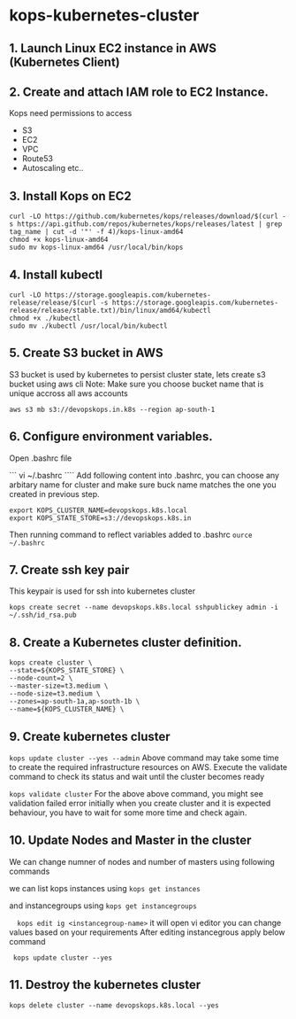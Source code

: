 # kops-kubernetes-cluster
## 1. Launch Linux EC2 instance in AWS (Kubernetes Client)
## 2. Create and attach IAM role to EC2 Instance.
Kops need permissions to access
-	S3
-	EC2
-	VPC
-	Route53
-	Autoscaling
	etc..
## 3. Install Kops on EC2
```
curl -LO https://github.com/kubernetes/kops/releases/download/$(curl -s https://api.github.com/repos/kubernetes/kops/releases/latest | grep tag_name | cut -d '"' -f 4)/kops-linux-amd64
chmod +x kops-linux-amd64
sudo mv kops-linux-amd64 /usr/local/bin/kops
```
## 4. Install kubectl
```
curl -LO https://storage.googleapis.com/kubernetes-release/release/$(curl -s https://storage.googleapis.com/kubernetes-release/release/stable.txt)/bin/linux/amd64/kubectl
chmod +x ./kubectl
sudo mv ./kubectl /usr/local/bin/kubectl
```

## 5. Create S3 bucket in AWS
S3 bucket is used by kubernetes to persist cluster state, lets create s3 bucket using aws cli Note: Make sure you choose bucket name that is unique accross all aws accounts

``` aws s3 mb s3://devopskops.in.k8s --region ap-south-1 ```

## 6. Configure environment variables.
Open .bashrc file

```	vi ~/.bashrc  ````
Add following content into .bashrc, you can choose any arbitary name for cluster and make sure buck name matches the one you created in previous step.
```
export KOPS_CLUSTER_NAME=devopskops.k8s.local
export KOPS_STATE_STORE=s3://devopskops.k8s.in
```
Then running command to reflect variables added to .bashrc
``` ource ~/.bashrc  ```
	
## 7. Create ssh key pair
This keypair is used for ssh into kubernetes cluster

``` ssh-keygen 
kops create secret --name devopskops.k8s.local sshpublickey admin -i ~/.ssh/id_rsa.pub
```

## 8. Create a Kubernetes cluster definition.
```
kops create cluster \
--state=${KOPS_STATE_STORE} \
--node-count=2 \
--master-size=t3.medium \
--node-size=t3.medium \
--zones=ap-south-1a,ap-south-1b \
--name=${KOPS_CLUSTER_NAME} \
```

## 9. Create kubernetes cluster
``` kops update cluster --yes --admin ```
Above command may take some time to create the required infrastructure resources on AWS. Execute the validate command to check its status and wait until the cluster becomes ready

``` kops validate cluster ```
For the above above command, you might see validation failed error initially when you create cluster and it is expected behaviour, you have to wait for some more time and check again.

## 10. Update Nodes and Master in the cluster
We can change numner of nodes and number of masters using following commands

we can list kops instances using
``` kops get instances ```

and instancegroups using
``` kops get instancegroups ```

```   kops edit ig <instancegroup-name> ```  it will open vi editor you can change values based on your requirements
After editing instancegrous apply below command
	
 ```  kops update cluster --yes  ```
## 11. Destroy the kubernetes cluster
``` kops delete cluster --name devopskops.k8s.local --yes ```

